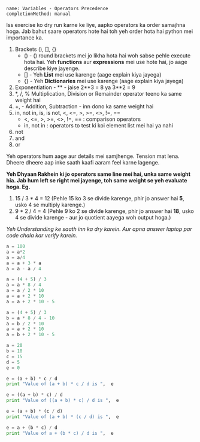 ```ngMeta
name: Variables - Operators Precedence
completionMethod: manual
```

Iss exercise ko dry run karne ke liye, aapko operators ka order samajhna hoga. Jab bahut saare operators hote hai toh yeh order hota hai python mei importance ka.

1. Brackets (), [], {}
   - () - () round brackets mei jo likha hota hai woh sabse pehle execute hota hai. Yeh **functions** aur **expressions** mei use hote hai, jo aage describe kiye jayenge.
   - [] - Yeh **List** mei use karenge (aage explain kiya jayega)
   - {} - Yeh **Dictionaries** mei use karenge (aage explain kiya jayega)
2. Exponentiation - ** - jaise 2\*\*3 = 8 ya 3\*\*2 = 9
3. \*, /, %
    Multiplication, Division or Remainder operator teeno ka same weight hai
4. +, \-
    Addition, Subtraction - inn dono ka same weight hai
5. in, not in, is, is not, <, <=, >, >=, <>, !=, ==
    - <, <=, >, >=, <>, !=, == : comparison operators
    - in, not in : operators to test ki koi element list mei hai ya nahi
6. not
7. and
8. or

Yeh operators hum aage aur details mei samjhenge. Tension mat lena. Dheere dheere aap inke saath kaafi aaram feel karne lagenge.

<!-- Add a video here-->

**Yeh Dhyaan Rakhein ki jo operators same line mei hai, unka same weight hia. Jab hum left se right mei jayenge, toh same weight se yeh evaluate hoga. Eg.**

1. 15 / 3 * 4 = 12 (Pehle 15 ko 3 se divide karenge, phir jo answer hai **5**, usko 4 se multiply karenge.)
2. 9 * 2 / 4 = 4 (Pehle 9 ko 2 se divide karenge, phir jo answer hai **18**, usko 4 se divide karenge - aur jo quotient aayega woh output hoga.)

*Yeh Understanding ke saath inn ka dry karein. Aur apna answer laptop par code chala kar verify karein.*

```python
a = 100
a = a*2
a = a/4
a = a + 3 * a
a = a - a / 4
```

```python
a = (4 + 5) / 3
a = a * 8 / 4
a = a / 2 * 10
a = a + 2 * 10
a = a + 2 * 10 - 5
```

```python
a = (4 + 5) / 3
b = a * 8 / 4 - 10
a = b / 2 * 10
a = a + 2 * 10
a = b + 2 * 10 - 5
```

```python
a = 20
b = 10
c = 15
d = 5
e = 0

e = (a + b) * c / d
print "Value of (a + b) * c / d is ",  e

e = ((a + b) * c) / d
print "Value of ((a + b) * c) / d is ",  e

e = (a + b) * (c / d)
print "Value of (a + b) * (c / d) is ",  e

e = a + (b * c) / d
print "Value of a + (b * c) / d is ",  e
```